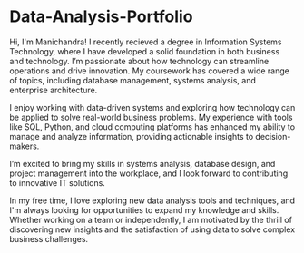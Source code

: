 # Data-Analysis-Portfolio
Hi, I'm Manichandra! I recently recieved a degree in Information Systems Technology, where I have developed a solid foundation in both business and technology. I’m passionate about how technology can streamline operations and drive innovation. My coursework has covered a wide range of topics, including database management, systems analysis, and enterprise architecture.

I enjoy working with data-driven systems and exploring how technology can be applied to solve real-world business problems. My experience with tools like SQL, Python, and cloud computing platforms has enhanced my ability to manage and analyze information, providing actionable insights to decision-makers.

I’m excited to bring my skills in systems analysis, database design, and project management into the workplace, and I look forward to contributing to innovative IT solutions.

In my free time, I love exploring new data analysis tools and techniques, and I'm always looking for opportunities to expand my knowledge and skills. Whether working on a team or independently, I am motivated by the thrill of discovering new insights and the satisfaction of using data to solve complex business challenges.
